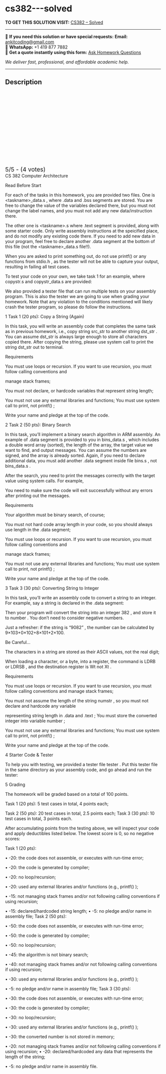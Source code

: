 # cs382---solved
**TO GET THIS SOLUTION VISIT:** [CS382 – Solved](https://www.ankitcodinghub.com/product/cs382-solved/)


---

📩 **If you need this solution or have special requests:** **Email:** ankitcoding@gmail.com  
📱 **WhatsApp:** +1 419 877 7882  
📄 **Get a quote instantly using this form:** [Ask Homework Questions](https://www.ankitcodinghub.com/services/ask-homework-questions/)

*We deliver fast, professional, and affordable academic help.*

---

<h2>Description</h2>



<div class="kk-star-ratings kksr-auto kksr-align-center kksr-valign-top" data-payload="{&quot;align&quot;:&quot;center&quot;,&quot;id&quot;:&quot;128059&quot;,&quot;slug&quot;:&quot;default&quot;,&quot;valign&quot;:&quot;top&quot;,&quot;ignore&quot;:&quot;&quot;,&quot;reference&quot;:&quot;auto&quot;,&quot;class&quot;:&quot;&quot;,&quot;count&quot;:&quot;4&quot;,&quot;legendonly&quot;:&quot;&quot;,&quot;readonly&quot;:&quot;&quot;,&quot;score&quot;:&quot;5&quot;,&quot;starsonly&quot;:&quot;&quot;,&quot;best&quot;:&quot;5&quot;,&quot;gap&quot;:&quot;4&quot;,&quot;greet&quot;:&quot;Rate this product&quot;,&quot;legend&quot;:&quot;5\/5 - (4 votes)&quot;,&quot;size&quot;:&quot;24&quot;,&quot;title&quot;:&quot;CS382 -  Solved&quot;,&quot;width&quot;:&quot;138&quot;,&quot;_legend&quot;:&quot;{score}\/{best} - ({count} {votes})&quot;,&quot;font_factor&quot;:&quot;1.25&quot;}">

<div class="kksr-stars">

<div class="kksr-stars-inactive">
            <div class="kksr-star" data-star="1" style="padding-right: 4px">


<div class="kksr-icon" style="width: 24px; height: 24px;"></div>
        </div>
            <div class="kksr-star" data-star="2" style="padding-right: 4px">


<div class="kksr-icon" style="width: 24px; height: 24px;"></div>
        </div>
            <div class="kksr-star" data-star="3" style="padding-right: 4px">


<div class="kksr-icon" style="width: 24px; height: 24px;"></div>
        </div>
            <div class="kksr-star" data-star="4" style="padding-right: 4px">


<div class="kksr-icon" style="width: 24px; height: 24px;"></div>
        </div>
            <div class="kksr-star" data-star="5" style="padding-right: 4px">


<div class="kksr-icon" style="width: 24px; height: 24px;"></div>
        </div>
    </div>

<div class="kksr-stars-active" style="width: 138px;">
            <div class="kksr-star" style="padding-right: 4px">


<div class="kksr-icon" style="width: 24px; height: 24px;"></div>
        </div>
            <div class="kksr-star" style="padding-right: 4px">


<div class="kksr-icon" style="width: 24px; height: 24px;"></div>
        </div>
            <div class="kksr-star" style="padding-right: 4px">


<div class="kksr-icon" style="width: 24px; height: 24px;"></div>
        </div>
            <div class="kksr-star" style="padding-right: 4px">


<div class="kksr-icon" style="width: 24px; height: 24px;"></div>
        </div>
            <div class="kksr-star" style="padding-right: 4px">


<div class="kksr-icon" style="width: 24px; height: 24px;"></div>
        </div>
    </div>
</div>


<div class="kksr-legend" style="font-size: 19.2px;">
            5/5 - (4 votes)    </div>
    </div>
CS 382 Computer Architecture

Read Before Start

For each of the tasks in this homework, you are provided two files. One is &lt;taskname&gt;_data.s , where .data and .bss segments are stored. You are free to change the value of the variables declared there, but you must not change the label names, and you must not add any new data/instruction there.

The other one is &lt;taskname&gt;.s where .text segment is provided, along with some starter code. Only write assembly instructions at the speicified place, and do not modify any existing code there. If you need to add new data in your program, feel free to declare another .data segment at the bottom of this file (not the &lt;taskname&gt;_data.s file!!).

When you are asked to print something out, do not use printf() or any functions from stdio.h , as the tester will not be able to capture your output, resulting in failing all test cases.

To test your code on your own, we take task 1 for an example, where copystr.s and copystr_data.s are provided:

We also provided a tester file that can run multiple tests on your assembly program. This is also the tester we are going to use when grading your homework. Note that any violation to the conditions mentioned will likely crash the tester program, so please do follow the instructions.

1 Task 1 (20 pts): Copy a String (Again)

In this task, you will write an assembly code that completes the same task as in previous homework, i.e., copy string src_str to another string dst_str . You can assume dst_str is always large enough to store all characters copied there. After copying the string, please use system call to print the string dst_str out to terminal.

Requirements

You must use loops or recursion. If you want to use recursion, you must follow calling conventions and

manage stack frames;

You must not declare, or hardcode variables that represent string length;

You must not use any external libraries and functions; You must use system call to print, not printf() ;

Write your name and pledge at the top of the code.

2 Task 2 (50 pts): Binary Search

In this task, you’ll implement a binary search algorithm in ARM assembly. An example of .data segment is provided to you in bins_data.s , which includes a double word array (sorted), the length of the array, the target value we want to find, and output messages. You can assume the numbers are signed, and the array is already sorted. Again, if you need to declare additional data, you must add another .data segment inside file bins.s , not bins_data.s .

After the search, you need to print the messages correctly with the target value using system calls. For example,

You need to make sure the code will exit successfully without any errors after printing out the messages.

Requirements

Your algorithm must be binary search, of course;

You must not hard code array length in your code, so you should always use length in the .data segment;

You must use loops or recursion. If you want to use recursion, you must follow calling conventions and

manage stack frames;

You must not use any external libraries and functions; You must use system call to print, not printf() ;

Write your name and pledge at the top of the code.

3 Task 3 (30 pts): Converting String to Integer

In this task, you’ll write an assembly code to convert a string to an integer. For example, say a string is declared in the .data segment:

Then your program will convert the string into an integer 382 , and store it to number . You don’t need to consider negative numbers.

Just a refresher: if the string is “9082” , the number can be calculated by 9×103+0×102+8×101+2×100.

Be Careful…

The characters in a string are stored as their ASCII values, not the real digit;

When loading a character, or a byte, into a register, the command is LDRB or LDRSB , and the destination register is Wt not Xt .

Requirements

You must use loops or recursion. If you want to use recursion, you must follow calling conventions and manage stack frames;

You must not assume the length of the string numstr , so you must not declare and hardcode any variable

representing string length in .data and .text ; You must store the converted integer into variable number ;

You must not use any external libraries and functions; You must use system call to print, not printf() ;

Write your name and pledge at the top of the code.

4 Starter Code &amp; Tester

To help you with testing, we provided a tester file tester . Put this tester file in the same directory as your assembly code, and go ahead and run the tester:

5 Grading

The homework will be graded based on a total of 100 points.

Task 1 (20 pts): 5 test cases in total, 4 points each;

Task 2 (50 pts): 20 test cases in total, 2.5 points each; Task 3 (30 pts): 10 test cases in total, 3 points each.

After accumulating points from the testing above, we will inspect your code and apply deductibles listed below. The lowest score is 0, so no negative scores:

Task 1 (20 pts):

• -20: the code does not assemble, or executes with run-time error;

• -20: the code is generated by compiler;

• -20: no loop/recursion;

• -20: used any external libraries and/or functions (e.g., printf() );

• -15: not managing stack frames and/or not following calling conventions if using recursion;

• -15: declared/hardcoded string length; • -5: no pledge and/or name in assembly file; Task 2 (50 pts):

• -50: the code does not assemble, or executes with run-time error;

• -50: the code is generated by compiler;

• -50: no loop/recursion;

• -45: the algorithm is not binary search;

• -40: not managing stack frames and/or not following calling conventions if using recursion;

• -30: used any external libraries and/or functions (e.g., printf() );

• -5: no pledge and/or name in assembly file; Task 3 (30 pts):

• -30: the code does not assemble, or executes with run-time error;

• -30: the code is generated by compiler;

• -30: no loop/recursion;

• -30: used any external libraries and/or functions (e.g., printf() );

• -30: the converted number is not stored in memory;

• -20: not managing stack frames and/or not following calling conventions if using recursion; • -20: declared/hardcoded any data that represents the length of the string;

• -5: no pledge and/or name in assembly file.
